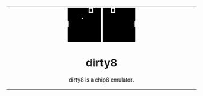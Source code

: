 <table align="center">
    <tr>
        <td align="center" width="9999">
            <a href="https://github.com/saikotwolf/dirty8"><img src="images/chip8.png" align="center" border="0" width="180" alt="dirty8"></a>

# dirty8

dirty8 is a chip8 emulator.
        </td>
    </tr>
</table>
